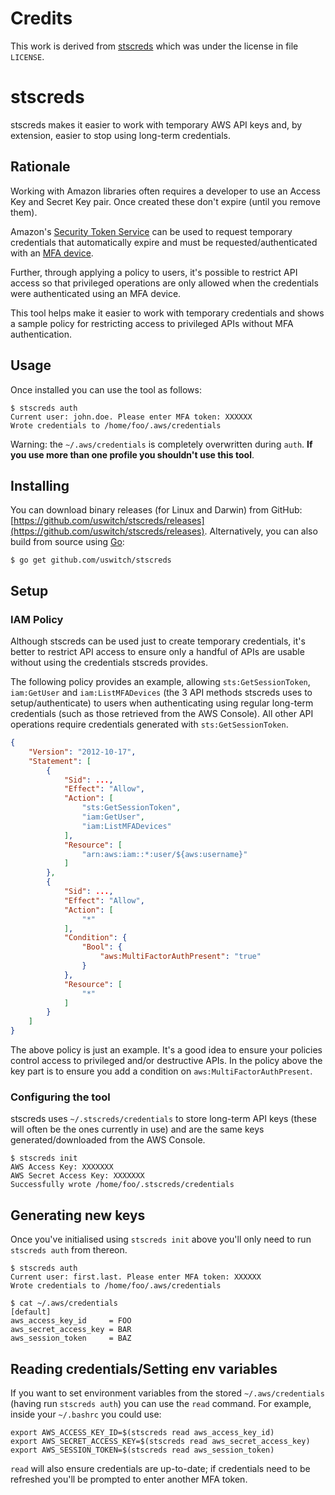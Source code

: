 # Credits

This work is derived from [stscreds](https://github.com/uswitch/stscreds) which was under the license in file `LICENSE`.

# stscreds

stscreds makes it easier to work with temporary AWS API keys and, by extension, easier to stop using long-term credentials.

## Rationale

Working with Amazon libraries often requires a developer to use an Access Key and Secret Key pair. Once created these don't expire (until you remove them).

Amazon's [Security Token Service](http://docs.aws.amazon.com/STS/latest/APIReference/Welcome.html) can be used to request temporary credentials that automatically expire and must be requested/authenticated with an [MFA device](https://aws.amazon.com/iam/details/mfa/).

Further, through applying a policy to users, it's possible to restrict API access so that privileged operations are only allowed when the credentials were authenticated using an MFA device.

This tool helps make it easier to work with temporary credentials and shows a sample policy for restricting access to privileged APIs without MFA authentication.

## Usage
Once installed you can use the tool as follows:

```
$ stscreds auth
Current user: john.doe. Please enter MFA token: XXXXXX
Wrote credentials to /home/foo/.aws/credentials
```

Warning: the `~/.aws/credentials` is completely overwritten during `auth`. **If you use more than one profile you shouldn't use this tool**.

## Installing

You can download binary releases (for Linux and Darwin) from GitHub: [https://github.com/uswitch/stscreds/releases](https://github.com/uswitch/stscreds/releases). Alternatively, you can also build from source using [Go](https://golang.org):

```
$ go get github.com/uswitch/stscreds
```

## Setup
### IAM Policy
Although stscreds can be used just to create temporary credentials, it's better to restrict API access to ensure only a handful of APIs are usable without using the credentials stscreds provides.

The following policy provides an example, allowing `sts:GetSessionToken`, `iam:GetUser` and `iam:ListMFADevices` (the 3 API methods stscreds uses to setup/authenticate) to users when authenticating using regular long-term credentials (such as those retrieved from the AWS Console). All other API operations require credentials generated with `sts:GetSessionToken`.

```json
{
    "Version": "2012-10-17",
    "Statement": [
        {
            "Sid": ...,
            "Effect": "Allow",
            "Action": [
                "sts:GetSessionToken",
                "iam:GetUser",
                "iam:ListMFADevices"
            ],
            "Resource": [
                "arn:aws:iam::*:user/${aws:username}"
            ]
        },
        {
            "Sid": ...,
            "Effect": "Allow",
            "Action": [
                "*"
            ],
            "Condition": {
                "Bool": {
                    "aws:MultiFactorAuthPresent": "true"
                }
            },
            "Resource": [
                "*"
            ]
        }
    ]
}
```

The above policy is just an example. It's a good idea to ensure your policies control access to privileged and/or destructive APIs. In the policy above the key part is to ensure you add a condition on `aws:MultiFactorAuthPresent`.

### Configuring the tool

stscreds uses `~/.stscreds/credentials` to store long-term API keys (these will often be the ones currently in use) and are the same keys generated/downloaded from the AWS Console.

```
$ stscreds init
AWS Access Key: XXXXXXX
AWS Secret Access Key: XXXXXXX
Successfully wrote /home/foo/.stscreds/credentials
```

## Generating new keys

Once you've initialised using `stscreds init` above you'll only need to run `stscreds auth` from thereon. 

```
$ stscreds auth
Current user: first.last. Please enter MFA token: XXXXXX
Wrote credentials to /home/foo/.aws/credentials

$ cat ~/.aws/credentials
[default]
aws_access_key_id     = FOO
aws_secret_access_key = BAR
aws_session_token     = BAZ
```

## Reading credentials/Setting env variables

If you want to set environment variables from the stored `~/.aws/credentials` (having run `stscreds auth`) you can use the `read` command. For example, inside your `~/.bashrc` you could use:

```
export AWS_ACCESS_KEY_ID=$(stscreds read aws_access_key_id)
export AWS_SECRET_ACCESS_KEY=$(stscreds read aws_secret_access_key)
export AWS_SESSION_TOKEN=$(stscreds read aws_session_token)
```

`read` will also ensure credentials are up-to-date; if credentials need to be refreshed you'll be prompted to enter another MFA token.
